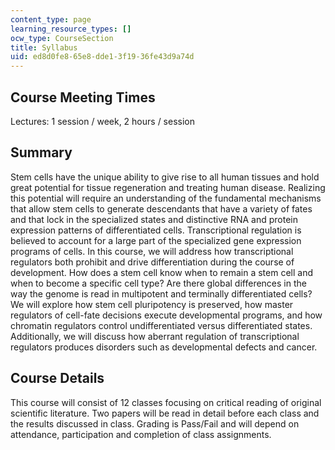 ```yaml
---
content_type: page
learning_resource_types: []
ocw_type: CourseSection
title: Syllabus
uid: ed8d0fe8-65e8-dde1-3f19-36fe43d9a74d
---
```


Course Meeting Times
--------------------

Lectures: 1 session / week, 2 hours / session

Summary
-------

Stem cells have the unique ability to give rise to all human tissues and hold great potential for tissue regeneration and treating human disease. Realizing this potential will require an understanding of the fundamental mechanisms that allow stem cells to generate descendants that have a variety of fates and that lock in the specialized states and distinctive RNA and protein expression patterns of differentiated cells. Transcriptional regulation is believed to account for a large part of the specialized gene expression programs of cells. In this course, we will address how transcriptional regulators both prohibit and drive differentiation during the course of development. How does a stem cell know when to remain a stem cell and when to become a specific cell type? Are there global differences in the way the genome is read in multipotent and terminally differentiated cells? We will explore how stem cell pluripotency is preserved, how master regulators of cell-fate decisions execute developmental programs, and how chromatin regulators control undifferentiated versus differentiated states. Additionally, we will discuss how aberrant regulation of transcriptional regulators produces disorders such as developmental defects and cancer.

Course Details
--------------

This course will consist of 12 classes focusing on critical reading of original scientific literature. Two papers will be read in detail before each class and the results discussed in class. Grading is Pass/Fail and will depend on attendance, participation and completion of class assignments.